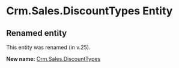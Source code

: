 # Crm.Sales.DiscountTypes Entity

## Renamed entity

This entity was renamed (in v.25).

**New name:** [Crm.Sales.DiscountTypes](Crm.Sales.DiscountTypes.md)
